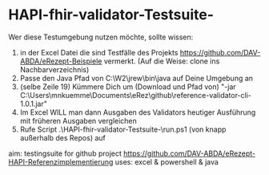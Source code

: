 # HAPI-fhir-validator-Testsuite-
Wer diese Testumgebung nutzen möchte, sollte wissen:
1. in der Excel Datei die sind Testfälle des Projekts https://github.com/DAV-ABDA/eRezept-Beispiele vermerkt.
(Auf die Weise: clone ins Nachbarverzeichnis)
2. Passe den Java Pfad von C:\W2\jrew\bin\java auf Deine Umgebung an
3. (selbe Zeile 19) Kümmere Dich um (Download und Pfad von) "-jar C:\Users\mnkuemme\Documents\eRez\github\reference-validator-cli-1.0.1.jar"
4. Im Excel WILL man dann Ausgaben des Validators heutiger Ausführung mit früheren Ausgaben vergleichen
5. Rufe Script  .\HAPI-fhir-validator-Testsuite-\run.ps1 (von knapp außerhalb des Repos) auf


aim: testingsuite for github project https://github.com/DAV-ABDA/eRezept-HAPI-Referenzimplementierung uses: excel &amp; powershell &amp; java

